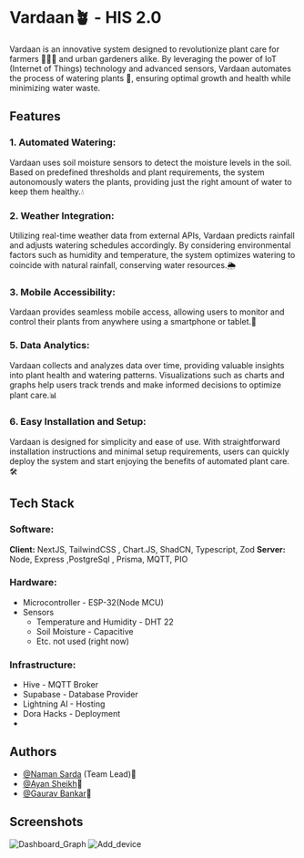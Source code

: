 
# Vardaan🪴 - HIS 2.0

Vardaan is an innovative system designed to revolutionize plant care for farmers 👨🏻‍🌾 and urban gardeners alike. By leveraging the power of IoT (Internet of Things) technology and advanced sensors, Vardaan automates the process of watering plants 🌊, ensuring optimal growth and health while minimizing water waste.

## Features

### 1. Automated Watering:
Vardaan uses soil moisture sensors to detect the moisture levels in the soil. Based on predefined thresholds and plant requirements, the system autonomously waters the plants, providing just the right amount of water to keep them healthy.💧

### 2. Weather Integration:
Utilizing real-time weather data from external APIs, Vardaan predicts rainfall and adjusts watering schedules accordingly. By considering environmental factors such as humidity and temperature, the system optimizes watering to coincide with natural rainfall, conserving water resources.🌦️

### 3. Mobile Accessibility:
Vardaan provides seamless mobile access, allowing users to monitor and control their plants from anywhere using a smartphone or tablet.📱

### 5. Data Analytics:
Vardaan collects and analyzes data over time, providing valuable insights into plant health and watering patterns. Visualizations such as charts and graphs help users track trends and make informed decisions to optimize plant care.📊

### 6. Easy Installation and Setup:
Vardaan is designed for simplicity and ease of use. With straightforward installation instructions and minimal setup requirements, users can quickly deploy the system and start enjoying the benefits of automated plant care.🛠️

## Tech Stack

### Software:
**Client:** NextJS, TailwindCSS , Chart.JS, ShadCN, Typescript, Zod
**Server:** Node, Express ,PostgreSql , Prisma, MQTT, PIO

### Hardware:
- Microcontroller - ESP-32(Node MCU)
- Sensors
    - Temperature and Humidity - DHT 22
    - Soil Moisture - Capacitive
    - Etc. not used (right now)

### Infrastructure:
- Hive - MQTT Broker
- Supabase  - Database Provider
- Lightning AI - Hosting
- Dora Hacks - Deployment
- 
## Authors
- [@Naman Sarda](https://www.github.com/NamanSarda) (Team Lead)🚀
- [@Ayan Sheikh](https://www.github.com/ayan-sh03)🌟
- [@Gaurav Bankar](https://www.github.com/gaurav210233)🌿

## Screenshots
![Dashboard_Graph](https://github.com/gaurav210233/HIS_2.0-plants/assets/113800473/a54f10e0-4236-401b-94c6-c5c3c5cdeec9)
![Add_device](https://github.com/gaurav210233/HIS_2.0-plants/assets/113800473/91e84c32-dee4-4fbd-bd8e-4bdfb7ad00c9)
